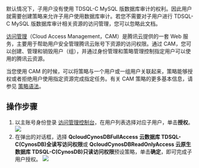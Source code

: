 默认情况下，子用户没有使用 TDSQL-C MySQL 版数据库审计的权利。因此用户就需要创建策略来允许子用户使用数据库审计。若您不需要对子用户进行 TDSQL-C MySQL 版数据库审计相关资源的访问管理，您可以忽略此文档。

[访问管理](https://intl.cloud.tencent.com/document/product/598/10583)（Cloud Access Management，CAM）是腾讯云提供的一套 Web 服务，主要用于帮助用户安全管理腾讯云账号下资源的访问权限。通过 CAM，您可以创建、管理和销毁用户（组），并通过身份管理和策略管理控制指定用户可以使用的腾讯云资源。

当您使用 CAM 的时候，可以将策略与一个用户或一组用户关联起来，策略能够授权或者拒绝用户使用指定资源完成指定任务。有关 CAM 策略的更多基本信息，请参见 [策略语法](https://intl.cloud.tencent.com/document/product/598/10603)。

## 操作步骤
1. 以主账号身份登录 [访问管理控制台](https://console.cloud.tencent.com/cam)，在用户列表选择对应子用户，单击**授权**。
![](https://staticintl.cloudcachetci.com/yehe/backend-news/ihnQ419_51.png)
2. 在弹出的对话框，选择 **QcloudCynosDBFullAccess 云数据库 TDSQL-C(CynosDB)全读写访问权限**或 **QcloudCynosDBReadOnlyAccess 云原生数据库 TDSQL-C(CynosDB)只读访问权限**预设策略，单击**确定**，即可完成子用户授权。
![](https://staticintl.cloudcachetci.com/yehe/backend-news/CZQx309_52.png)
